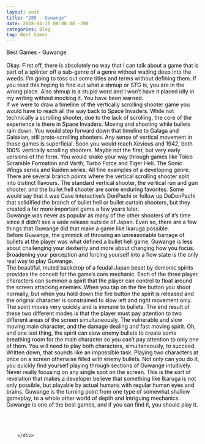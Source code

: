 ```yaml
---
layout: post
title: "285 - Guwange"
date: 2018-04-16 00:00:00 -700
categories: Blog
tag: Best Games
---
```


<div class="blog-content">
				<div class="paragraph"><span><span style="color:rgb(0, 0, 0)">Best Games - Guwange</span></span><br><span></span><br><span><span style="color:rgb(0, 0, 0)">Okay. First off, there is absolutely no way that I can talk about a game that is part of a splinter off a sub-genre of a genre without wading deep into the weeds. I&rsquo;m going to toss out some titles and terms without defining them. If you read this hoping to find out what a shmup or STG is, you are in the wrong place. Also shmup is a stupid word and I won&rsquo;t have it placed idly in my writing without mocking it. You have been warned.</span></span><br><span></span><span><span style="color:rgb(0, 0, 0)">If we were to draw a timeline of the vertically scrolling shooter game you would have to reach all the way back to Space Invaders. While not technically a scrolling shooter, due to the lack of scrolling, the core of the experience is there in Space Invaders. Moving and shooting while bullets rain down. You would step forward down that timeline to Galaga and Galaxian, still proto-scrolling shooters. Any sense of vertical movement in those games is superficial. Soon you would reach Xevious and 1942, both 100% vertically scrolling shooters. Maybe not the first, but very early versions of the form. You would snake your way through games like Tokio Scramble Formation and Varth, Turbo Force and Tiger Heli. The Sonic Wings series and Raiden series. All fine examples of a developing genre.</span></span><br><span></span><span><span style="color:rgb(0, 0, 0)">There are several branch points where the vertical scrolling shooter split into distinct flavours. The standard vertical shooter, the vertical run and gun shooter, and the bullet hell shooter are some enduring favorites. Some would say that it was Cave Interactive&rsquo;s DonPachi or follow up DoDonPachi that solidified the branch of bullet hell or bullet curtain shooters, but they created a far more important game a few years later. </span></span><br><span></span><span><span style="color:rgb(0, 0, 0)">Guwange was never as popular as many of the other shooters of it&rsquo;s time since it didn&rsquo;t see a wide release outside of Japan. Even so, there are a few things that Guwange did that make a game like Ikaruga possible.</span></span><br><span></span><span><span style="color:rgb(0, 0, 0)">Before Guwange, the gimmick of throwing an unreasonable barrage of bullets at the player was what defined a bullet hell game. Guwange is less about challenging your dexterity and more about changing how you focus. Broadening your perception and forcing yourself into a flow state is the only real way to play Guwange.</span></span><br><span></span><span><span style="color:rgb(0, 0, 0)">The beautiful, muted backdrop of a feudal Japan beset by demonic spirits provides the conceit for the game&rsquo;s core mechanic. Each of the three player characters can summon a spirit that the player can control to float around the screen attacking enemies. When you tap on the fire button you shoot normally, but when you hold down the fire button the spirit is released and the original character is constrained to slow left and right movement only. The spirit moves very quickly and is immune to bullets. The end result of these two different modes is that the player must pay attention to two different areas of the screen simultaneously. The vulnerable and slow moving main character, and the damage dealing and fast moving spirit. Oh, and one last thing, the spirit can slow enemy bullets to create some breathing room for the main character so you can&rsquo;t pay attention to only one of them. You will need to play both characters, simultaneously, to succeed.</span></span><br><span></span><span><span style="color:rgb(0, 0, 0)">Written down, that sounds like an impossible task. Playing two characters at once on a screen otherwise filled with enemy bullets. Not only can you do it, you quickly find yourself playing through sections of Guwange intuitively. Never really focusing on any single spot on the screen. This is the sort of revelation that makes a developer believe that something like Ikaruga is not only possible, but playable by actual humans with regular human eyes and brains. Guwange is the turning point from one type of somewhat shallow gameplay, to a whole other world of depth and intriguing mechanics.</span></span><br><span></span><span><span style="color:rgb(0, 0, 0)">Guwange is one of the best games, and if you can find it, you should play it.</span></span><br><span></span><br><br>&#8203;</div>

		</div>
        